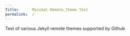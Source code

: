 ```yaml
---
Title:      Minimal Remote_theme Test
permalink:  /
---
```


Test of various Jekyll remote themes supported by Github
